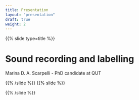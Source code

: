 ```yaml
---
title: Presentation
layout: "presentation"
draft: true
weight: 2
---
```


{{% slide type=title %}}

# Sound recording and labelling

Marina D. A. Scarpelli - PhD candidate at QUT

{{% /slide %}}
{{% slide %}}

<!-- TODO -->

{{% /slide %}}
